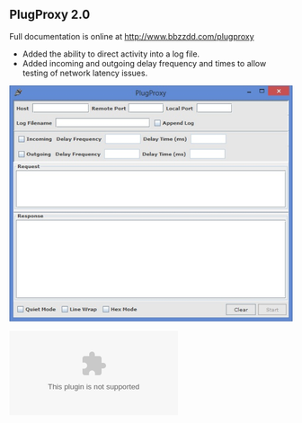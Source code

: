 PlugProxy 2.0
-------------

Full documentation is online at http://www.bbzzdd.com/plugproxy

- Added the ability to direct activity into a log file.
- Added incoming and outgoing delay frequency and times to allow testing of network latency issues.

![Alt text](https://github.com/wrpkm/PlugProxy/blob/master/screenshot.jpg "PlugProxy")

![PlugProxy.zip](https://github.com/wrpkm/PlugProxy/blob/master/PlugProxy.zip "PlugProxy Download")
